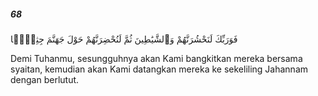 ##### 68

<span class="ayah">فَوَرَبِّكَ لَنَحْشُرَنَّهُمْ وَٱلشَّيَٰطِينَ ثُمَّ لَنُحْضِرَنَّهُمْ حَوْلَ جَهَنَّمَ جِثِيًّۭا</span>

<span class="ayah_translation">Demi Tuhanmu, sesungguhnya akan Kami bangkitkan mereka bersama syaitan, kemudian akan Kami datangkan mereka ke sekeliling Jahannam dengan berlutut.</span>
